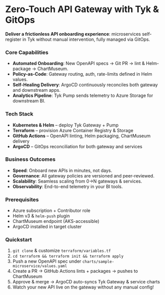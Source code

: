 # Zero-Touch API Gateway with Tyk & GitOps

**Deliver a frictionless API onboarding experience**: microservices self-register in Tyk without manual intervention, fully managed via GitOps.

### Core Capabilities
- **Automated Onboarding**: New OpenAPI specs → Git PR → lint & Helm-package → ChartMuseum.
- **Policy-as-Code**: Gateway routing, auth, rate-limits defined in Helm values.
- **Self-Healing Delivery**: ArgoCD continuously reconciles both gateway and downstream apps.
- **Analytics Pipeline**: Tyk Pump sends telemetry to Azure Storage for downstream BI.

### Tech Stack
- **Kubernetes & Helm** – deploy Tyk Gateway + Pump  
- **Terraform** – provision Azure Container Registry & Storage  
- **GitHub Actions** – OpenAPI linting, Helm packaging, ChartMuseum delivery  
- **ArgoCD** – GitOps reconciliation for both gateway and services

### Business Outcomes
- **Speed**: Onboard new APIs in minutes, not days.  
- **Governance**: All gateway policies are versioned and peer-reviewed.  
- **Scalability**: Seamless scaling from 0→N gateways & services.  
- **Observability**: End-to-end telemetry in your BI tools.

### Prerequisites
- Azure subscription + Contributor role  
- Helm v3 & `helm-push` plugin  
- ChartMuseum endpoint (AKS-accessible)  
- ArgoCD installed in target cluster  

### Quickstart
1. `git clone` & customize `terraform/variables.tf`  
2. `cd terraform && terraform init && terraform apply`  
3. Push a new OpenAPI spec under `charts/sample-microservice/values.yaml`  
4. Create a PR → GitHub Actions lints + packages → pushes to ChartMuseum  
5. Approve & merge → ArgoCD auto-syncs Tyk Gateway & service charts  
6. Watch your new API live on the gateway without any manual config!
